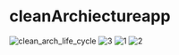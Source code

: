 # cleanArchiectureapp


![clean_arch_life_cycle](https://user-images.githubusercontent.com/26741217/174449583-a8176101-08b3-4d47-b6a8-3729cf6cb3a7.png)
![3](https://user-images.githubusercontent.com/26741217/174449599-ab98e375-e18d-4826-9cb3-efef7b1d7aa7.jpg)
![1](https://user-images.githubusercontent.com/26741217/174449600-6474c4d4-6330-40fd-9603-ed12671a9439.jpg)
![2](https://user-images.githubusercontent.com/26741217/174449603-079d949d-67c2-41a0-b157-c119b6fb6fb9.jpg)
